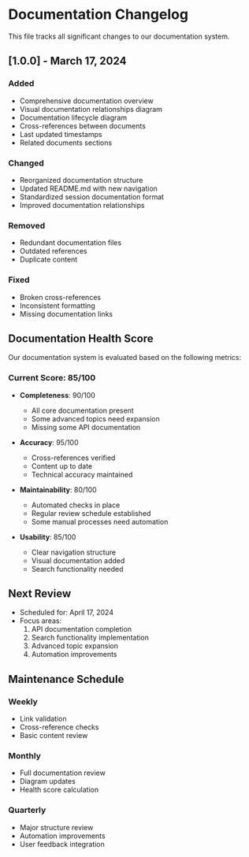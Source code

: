 # Documentation Changelog

This file tracks all significant changes to our documentation system.

## [1.0.0] - March 17, 2024

### Added
- Comprehensive documentation overview
- Visual documentation relationships diagram
- Documentation lifecycle diagram
- Cross-references between documents
- Last updated timestamps
- Related documents sections

### Changed
- Reorganized documentation structure
- Updated README.md with new navigation
- Standardized session documentation format
- Improved documentation relationships

### Removed
- Redundant documentation files
- Outdated references
- Duplicate content

### Fixed
- Broken cross-references
- Inconsistent formatting
- Missing documentation links

## Documentation Health Score

Our documentation system is evaluated based on the following metrics:

### Current Score: 85/100

- **Completeness**: 90/100
  - All core documentation present
  - Some advanced topics need expansion
  - Missing some API documentation

- **Accuracy**: 95/100
  - Cross-references verified
  - Content up to date
  - Technical accuracy maintained

- **Maintainability**: 80/100
  - Automated checks in place
  - Regular review schedule established
  - Some manual processes need automation

- **Usability**: 85/100
  - Clear navigation structure
  - Visual documentation added
  - Search functionality needed

## Next Review

- Scheduled for: April 17, 2024
- Focus areas:
  1. API documentation completion
  2. Search functionality implementation
  3. Advanced topic expansion
  4. Automation improvements

## Maintenance Schedule

### Weekly
- Link validation
- Cross-reference checks
- Basic content review

### Monthly
- Full documentation review
- Diagram updates
- Health score calculation

### Quarterly
- Major structure review
- Automation improvements
- User feedback integration 